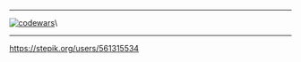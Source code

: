 
___
[![codewars](https://www.codewars.com/users/Harlok/badges/large)](https://www.codewars.com/users/Harlok)\
___



https://stepik.org/users/561315534
<!--
**Harlok13/Harlok13** is a ✨ _special_ ✨ repository because its `README.md` (this file) appears on your GitHub profile.

Here are some ideas to get you started:

- 🔭 I’m currently working on ...
- 🌱 I’m currently learning ...
- 👯 I’m looking to collaborate on ...
- 🤔 I’m looking for help with ...
- 💬 Ask me about ...
- 📫 How to reach me: ...
- 😄 Pronouns: ...
- ⚡ Fun fact: ...
-->
